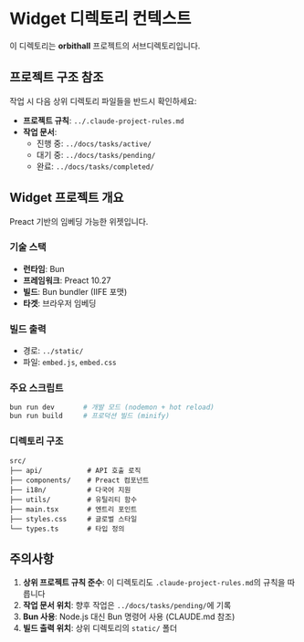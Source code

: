 # Widget 디렉토리 컨텍스트

이 디렉토리는 **orbithall** 프로젝트의 서브디렉토리입니다.

## 프로젝트 구조 참조

작업 시 다음 상위 디렉토리 파일들을 반드시 확인하세요:

- **프로젝트 규칙**: `../.claude-project-rules.md`
- **작업 문서**:
  - 진행 중: `../docs/tasks/active/`
  - 대기 중: `../docs/tasks/pending/`
  - 완료: `../docs/tasks/completed/`

## Widget 프로젝트 개요

Preact 기반의 임베딩 가능한 위젯입니다.

### 기술 스택
- **런타임**: Bun
- **프레임워크**: Preact 10.27
- **빌드**: Bun bundler (IIFE 포맷)
- **타겟**: 브라우저 임베딩

### 빌드 출력
- 경로: `../static/`
- 파일: `embed.js`, `embed.css`

### 주요 스크립트
```bash
bun run dev       # 개발 모드 (nodemon + hot reload)
bun run build     # 프로덕션 빌드 (minify)
```

### 디렉토리 구조
```
src/
├── api/           # API 호출 로직
├── components/    # Preact 컴포넌트
├── i18n/          # 다국어 지원
├── utils/         # 유틸리티 함수
├── main.tsx       # 엔트리 포인트
├── styles.css     # 글로벌 스타일
└── types.ts       # 타입 정의
```

## 주의사항

1. **상위 프로젝트 규칙 준수**: 이 디렉토리도 `.claude-project-rules.md`의 규칙을 따릅니다
2. **작업 문서 위치**: 향후 작업은 `../docs/tasks/pending/`에 기록
3. **Bun 사용**: Node.js 대신 Bun 명령어 사용 (CLAUDE.md 참조)
4. **빌드 출력 위치**: 상위 디렉토리의 `static/` 폴더
